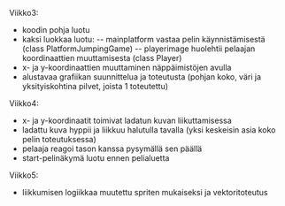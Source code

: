 Viikko3:
- koodin pohja luotu
- kaksi luokkaa luotu:
--  mainplatform vastaa pelin käynnistämisestä (class PlatformJumpingGame)
--  playerimage huolehtii pelaajan koordinaattien muuttamisesta (class Player)
- x- ja y-koordinaattien muuttaminen näppäimistöjen avulla
- alustavaa grafiikan suunnittelua ja toteutusta (pohjan koko, väri ja yksityiskohtina pilvet, joista 1 toteutettu)

Viikko4:
- x- ja y-koordinaatit toimivat ladatun kuvan liikuttamisessa
- ladattu kuva hyppii ja liikkuu halutulla tavalla (yksi keskeisin asia koko pelin toteutuksessa)
- pelaaja reagoi tason kanssa pysymällä sen päällä
- start-pelinäkymä luotu ennen pelialuetta

Viikko5:
- liikkumisen logiikkaa muutettu spriten mukaiseksi ja vektoritoteutus
